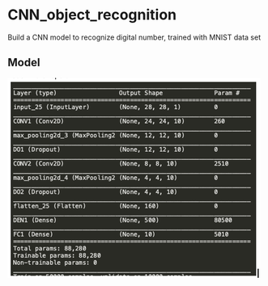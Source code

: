 # CNN_object_recognition
Build a CNN model to recognize digital number, trained with MNIST data set

## Model 
![alt text](https://github.com/leduoyang/CNN_object_recognition/blob/master/img/model.png)
